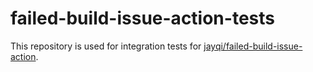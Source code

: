 # failed-build-issue-action-tests

This repository is used for integration tests for [jayqi/failed-build-issue-action](https://github.com/jayqi/failed-build-issue-action). 

